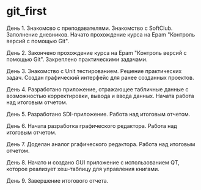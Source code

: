 # git_first
День 1.
Знакомсво с преподавателями. Знакомство с SoftClub. Заполнение дневников. Начато прохождение курса на Epam "Контроль версий с помощью Git".

День 2.
Закончено прохождение курса на Epam "Контроль версий с помощью Git". Закреплено практическими задачами.

День 3.
Знакомство с Unit тестированием. Решение практических задач. Создан графический интерфейс для ранее созданных проектов.

День 4. 
Разработано приложение, отражающее табличные данные с возможностью корректировки, вывода и ввода данных. Начата работа над итоговым отчетом.

День 5.
Разработано SDI-приложение. Работа над итоговым отчетом.

День 6.
Начата разработка графического редактора. Работа над итоговым отчетом.

День 7.
Доделан аналог ргафического редактора. Работа над итоговым отчетом.

День 8. 
Начато и создано GUI приложение с использованием QT, которое реализует хеш-таблицу для управления книгами.

День 9.
Завершение итогового отчета. 
